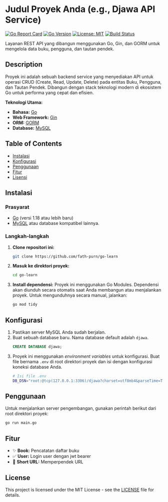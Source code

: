 # Judul Proyek Anda (e.g., Djawa API Service)

[![Go Report Card](https://goreportcard.com/badge/github.com/fath-purn/go-learn)](https://goreportcard.com/report/github.com/fath-purn/go-learn)
[![Go Version](https://img.shields.io/badge/go%20version-%3E=1.18-blue.svg)](https://golang.org/dl/)
[![License: MIT](https://img.shields.io/badge/License-MIT-yellow.svg)](https://opensource.org/licenses/MIT)
[![Build Status](https://github.com/fath-purn/go-learn/actions/workflows/go.yml/badge.svg)](https://github.com/fath-purn/go-learn/actions)

Layanan REST API yang dibangun menggunakan Go, Gin, dan GORM untuk mengelola data buku, pengguna, dan tautan pendek.

## Description

Proyek ini adalah sebuah backend service yang menyediakan API untuk operasi CRUD (Create, Read, Update, Delete) pada entitas Buku, Pengguna, dan Tautan Pendek. Dibangun dengan stack teknologi modern di ekosistem Go untuk performa yang cepat dan efisien.

**Teknologi Utama:**
- **Bahasa:** [Go](https://golang.org/)
- **Web Framework:** [Gin](https://gin-gonic.com/)
- **ORM:** [GORM](https://gorm.io/)
- **Database:** [MySQL](https://www.mysql.com/)

## Table of Contents

- [Instalasi](#instalasi)
- [Konfigurasi](#konfigurasi)
- [Penggunaan](#penggunaan)
- [Fitur](#fitur)
- [Lisensi](#license)

## Instalasi

### Prasyarat

- [Go](https://golang.org/dl/) (versi 1.18 atau lebih baru)
- [MySQL](https://dev.mysql.com/downloads/installer/) atau database kompatibel lainnya.

### Langkah-langkah

1.  **Clone repositori ini:**
    ```bash
    git clone https://github.com/fath-purn/go-learn
    ```

2.  **Masuk ke direktori proyek:**
    ```bash
    cd go-learn
    ```

3.  **Install dependensi:**
    Proyek ini menggunakan Go Modules. Dependensi akan diunduh secara otomatis saat Anda membangun atau menjalankan proyek. Untuk mengunduhnya secara manual, jalankan:
    ```bash
    go mod tidy
    ```

## Konfigurasi

1.  Pastikan server MySQL Anda sudah berjalan.
2.  Buat sebuah database baru. Nama database default adalah `djawa`.
    ```sql
    CREATE DATABASE djawa;
    ```
3.  Proyek ini menggunakan *environment variables* untuk konfigurasi. Buat file bernama `.env` di root direktori proyek dan isi dengan konfigurasi koneksi database Anda.
    ```bash
    # Isi file .env
    DB_DSN="root:@tcp(127.0.0.1:3306)/djawa?charset=utf8mb4&parseTime=True&loc=Local"
    ```

## Penggunaan

Untuk menjalankan server pengembangan, gunakan perintah berikut dari root direktori proyek:
```bash
go run main.go
```

## Fitur

- ✨ **Book:** Pencatatan daftar buku
- ✅ **User:** Login user dengan jwt bearer
- 🚀 **Short URL:** Memperpendek URL

## License

This project is licensed under the MIT License - see the [LICENSE](LICENSE) file for details.